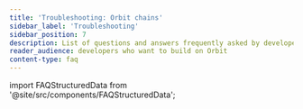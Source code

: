 ```yaml
---
title: 'Troubleshooting: Orbit chains'
sidebar_label: 'Troubleshooting'
sidebar_position: 7
description: List of questions and answers frequently asked by developers launching and working on Orbit chains
reader_audience: developers who want to build on Orbit
content-type: faq
---
```


import FAQStructuredData from '@site/src/components/FAQStructuredData';

<FAQStructuredData faqsId="building-orbit" />

